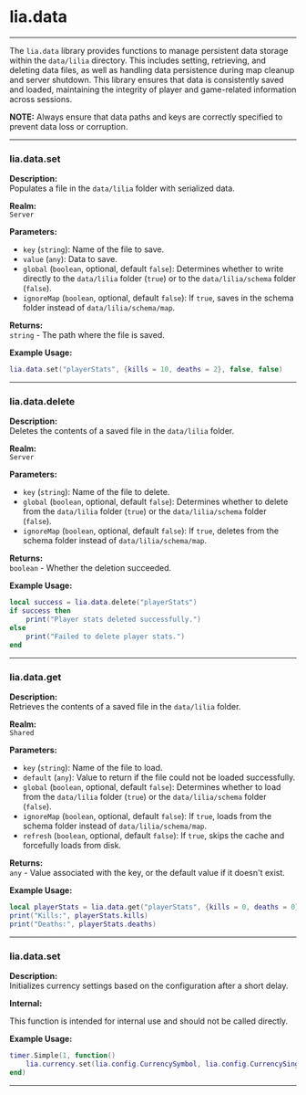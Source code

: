 # lia.data

---

The `lia.data` library provides functions to manage persistent data storage within the `data/lilia` directory. This includes setting, retrieving, and deleting data files, as well as handling data persistence during map cleanup and server shutdown. This library ensures that data is consistently saved and loaded, maintaining the integrity of player and game-related information across sessions.

**NOTE:** Always ensure that data paths and keys are correctly specified to prevent data loss or corruption.

---

### **lia.data.set**

**Description:**  
Populates a file in the `data/lilia` folder with serialized data.

**Realm:**  
`Server`

**Parameters:**  

- `key` (`string`): Name of the file to save.
- `value` (`any`): Data to save.
- `global` (`boolean`, optional, default `false`): Determines whether to write directly to the `data/lilia` folder (`true`) or to the `data/lilia/schema` folder (`false`).
- `ignoreMap` (`boolean`, optional, default `false`): If `true`, saves in the schema folder instead of `data/lilia/schema/map`.

**Returns:**  
`string` - The path where the file is saved.

**Example Usage:**
```lua
lia.data.set("playerStats", {kills = 10, deaths = 2}, false, false)
```

---

### **lia.data.delete**

**Description:**  
Deletes the contents of a saved file in the `data/lilia` folder.

**Realm:**  
`Server`

**Parameters:**  

- `key` (`string`): Name of the file to delete.
- `global` (`boolean`, optional, default `false`): Determines whether to delete from the `data/lilia` folder (`true`) or the `data/lilia/schema` folder (`false`).
- `ignoreMap` (`boolean`, optional, default `false`): If `true`, deletes from the schema folder instead of `data/lilia/schema/map`.

**Returns:**  
`boolean` - Whether the deletion succeeded.

**Example Usage:**
```lua
local success = lia.data.delete("playerStats")
if success then
    print("Player stats deleted successfully.")
else
    print("Failed to delete player stats.")
end
```

---

### **lia.data.get**

**Description:**  
Retrieves the contents of a saved file in the `data/lilia` folder.

**Realm:**  
`Shared`

**Parameters:**  

- `key` (`string`): Name of the file to load.
- `default` (`any`): Value to return if the file could not be loaded successfully.
- `global` (`boolean`, optional, default `false`): Determines whether to load from the `data/lilia` folder (`true`) or the `data/lilia/schema` folder (`false`).
- `ignoreMap` (`boolean`, optional, default `false`): If `true`, loads from the schema folder instead of `data/lilia/schema/map`.
- `refresh` (`boolean`, optional, default `false`): If `true`, skips the cache and forcefully loads from disk.

**Returns:**  
`any` - Value associated with the key, or the default value if it doesn't exist.

**Example Usage:**
```lua
local playerStats = lia.data.get("playerStats", {kills = 0, deaths = 0})
print("Kills:", playerStats.kills)
print("Deaths:", playerStats.deaths)
```

---

### **lia.data.set**

**Description:**  
Initializes currency settings based on the configuration after a short delay.

**Internal:**  

This function is intended for internal use and should not be called directly.

**Example Usage:**
```lua
timer.Simple(1, function()
    lia.currency.set(lia.config.CurrencySymbol, lia.config.CurrencySingularName, lia.config.CurrencyPluralName)
end)
```

---